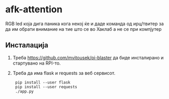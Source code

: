 afk-attention
=============

RGB led која дига паника кога некој ќе и даде команда од ирц/твитер за да им обрати внимание на тие што се во Хаклаб а не се при компјутер


Инсталација
-----------

1. Треба https://github.com/mvitousek/pi-blaster да биде инсталирано и стартувано на RPI-то.
2. Треба да има flask и requests за веб сервисот.


        pip install --user flask
        pip install --user requests
        ./app.py
